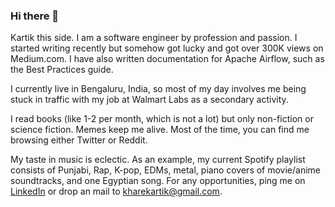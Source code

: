### Hi there 👋

Kartik this side. I am a software engineer by profession and passion. I started writing recently but somehow got lucky and got over 300K views on Medium.com. I have also written documentation for Apache Airflow, such as the Best Practices guide.

I currently live in Bengaluru, India, so most of my day involves me being stuck in traffic with my job at Walmart Labs as a secondary activity.

I read books (like 1-2 per month, which is not a lot) but only non-fiction or science fiction. Memes keep me alive. Most of the time, you can find me browsing either Twitter or Reddit.

My taste in music is eclectic. As an example, my current Spotify playlist consists of Punjabi, Rap, K-pop, EDMs, metal, piano covers of movie/anime soundtracks, and one Egyptian song. For any opportunities, ping me on [LinkedIn](https://www.linkedin.com/in/kharekartik/) or drop an mail to kharekartik@gmail.com.
